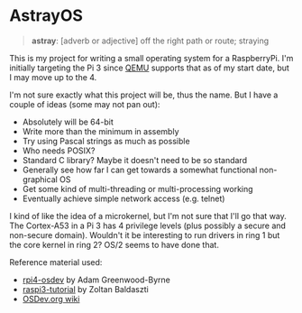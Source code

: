 AstrayOS
========

> **astray**: [adverb or adjective] off the right path or route; straying

This is my project for writing a small operating system for a RaspberryPi. I'm initially targeting the Pi 3 since [QEMU](https://www.qemu.org) supports that as of my start date, but I may move up to the 4.

I'm not sure exactly what this project will be, thus the name. But I have a couple of ideas (some may not pan out):

* Absolutely will be 64-bit
* Write more than the minimum in assembly
* Try using Pascal strings as much as possible
* Who needs POSIX?
* Standard C library? Maybe it doesn't need to be so standard
* Generally see how far I can get towards a somewhat functional non-graphical OS
* Get some kind of multi-threading or multi-processing working
* Eventually achieve simple network access (e.g. telnet)

I kind of like the idea of a microkernel, but I'm not sure that I'll go that way. The Cortex-A53 in a Pi 3 has 4 privilege levels (plus possibly a secure and non-secure domain). Wouldn't it be interesting to run drivers in ring 1 but the core kernel in ring 2? OS/2 seems to have done that.

Reference material used:

* [rpi4-osdev](https://github.com/isometimes/rpi4-osdev) by Adam Greenwood-Byrne
* [raspi3-tutorial](https://github.com/bztsrc/raspi3-tutorial/) by Zoltan Baldaszti
* [OSDev.org wiki](https://wiki.osdev.org/Main_Page)
